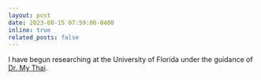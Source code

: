 ```yaml
---
layout: post
date: 2023-08-15 07:59:00-0400
inline: true
related_posts: false
---
```


I have begun researching at the University of Florida under the guidance of [Dr. My Thai](https://www.cise.ufl.edu/~mythai/).
